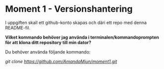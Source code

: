 # Moment 1 - Versionshantering

I uppgiften skall ett github-konto skapas och däri ett repo med denna README-fil.


**Vilket kommando behöver jag använda i terminalen/kommandoprompten för att klona ditt repository till min dator?**

Du behöver använda följande kommando:

_git clone https://github.com/AmandaMiun/moment1.git_